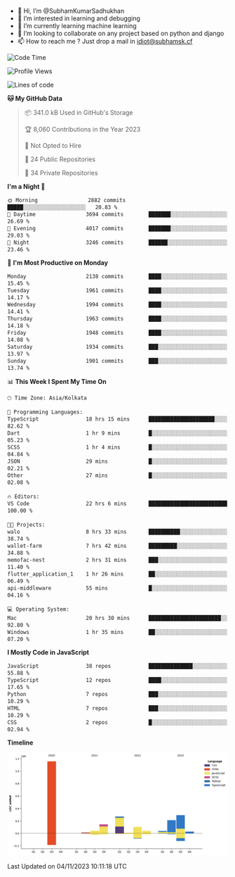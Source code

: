- 👋 Hi, I’m @SubhamKumarSadhukhan
- 👀 I’m interested in learning and debugging
- 🌱 I’m currently learning machine learning
- 💞️ I’m looking to collaborate on any project based on python and django
- 📫 How to reach me ?
      Just drop a mail in idiot@subhamsk.cf

<!---
SubhamKumarSadhukhan/SubhamKumarSadhukhan is a ✨ special ✨ repository because its `README.md` (this file) appears on your GitHub profile.
You can click the Preview link to take a look at your changes.
--->


<!--START_SECTION:waka-->
![Code Time](http://img.shields.io/badge/Code%20Time-1%2C622%20hrs%2017%20mins-blue)

![Profile Views](http://img.shields.io/badge/Profile%20Views-1-blue)

![Lines of code](https://img.shields.io/badge/From%20Hello%20World%20I%27ve%20Written-2.3%20million%20lines%20of%20code-blue)

**🐱 My GitHub Data** 

> 📦 341.0 kB Used in GitHub's Storage 
 > 
> 🏆 8,060 Contributions in the Year 2023
 > 
> 🚫 Not Opted to Hire
 > 
> 📜 24 Public Repositories 
 > 
> 🔑 34 Private Repositories 
 > 
**I'm a Night 🦉** 

```text
🌞 Morning                2882 commits        █████░░░░░░░░░░░░░░░░░░░░   20.83 % 
🌆 Daytime                3694 commits        ███████░░░░░░░░░░░░░░░░░░   26.69 % 
🌃 Evening                4017 commits        ███████░░░░░░░░░░░░░░░░░░   29.03 % 
🌙 Night                  3246 commits        ██████░░░░░░░░░░░░░░░░░░░   23.46 % 
```
📅 **I'm Most Productive on Monday** 

```text
Monday                   2138 commits        ████░░░░░░░░░░░░░░░░░░░░░   15.45 % 
Tuesday                  1961 commits        ████░░░░░░░░░░░░░░░░░░░░░   14.17 % 
Wednesday                1994 commits        ████░░░░░░░░░░░░░░░░░░░░░   14.41 % 
Thursday                 1963 commits        ████░░░░░░░░░░░░░░░░░░░░░   14.18 % 
Friday                   1948 commits        ████░░░░░░░░░░░░░░░░░░░░░   14.08 % 
Saturday                 1934 commits        ███░░░░░░░░░░░░░░░░░░░░░░   13.97 % 
Sunday                   1901 commits        ███░░░░░░░░░░░░░░░░░░░░░░   13.74 % 
```


📊 **This Week I Spent My Time On** 

```text
🕑︎ Time Zone: Asia/Kolkata

💬 Programming Languages: 
TypeScript               18 hrs 15 mins      █████████████████████░░░░   82.62 % 
Dart                     1 hr 9 mins         █░░░░░░░░░░░░░░░░░░░░░░░░   05.23 % 
SCSS                     1 hr 4 mins         █░░░░░░░░░░░░░░░░░░░░░░░░   04.84 % 
JSON                     29 mins             █░░░░░░░░░░░░░░░░░░░░░░░░   02.21 % 
Other                    27 mins             █░░░░░░░░░░░░░░░░░░░░░░░░   02.08 % 

🔥 Editors: 
VS Code                  22 hrs 6 mins       █████████████████████████   100.00 % 

🐱‍💻 Projects: 
walo                     8 hrs 33 mins       ██████████░░░░░░░░░░░░░░░   38.74 % 
wallet-farm              7 hrs 42 mins       █████████░░░░░░░░░░░░░░░░   34.88 % 
memofac-nest             2 hrs 31 mins       ███░░░░░░░░░░░░░░░░░░░░░░   11.40 % 
flutter_application_1    1 hr 26 mins        ██░░░░░░░░░░░░░░░░░░░░░░░   06.49 % 
api-middleware           55 mins             █░░░░░░░░░░░░░░░░░░░░░░░░   04.16 % 

💻 Operating System: 
Mac                      20 hrs 30 mins      ███████████████████████░░   92.80 % 
Windows                  1 hr 35 mins        ██░░░░░░░░░░░░░░░░░░░░░░░   07.20 % 
```

**I Mostly Code in JavaScript** 

```text
JavaScript               38 repos            ██████████████░░░░░░░░░░░   55.88 % 
TypeScript               12 repos            ████░░░░░░░░░░░░░░░░░░░░░   17.65 % 
Python                   7 repos             ███░░░░░░░░░░░░░░░░░░░░░░   10.29 % 
HTML                     7 repos             ███░░░░░░░░░░░░░░░░░░░░░░   10.29 % 
CSS                      2 repos             █░░░░░░░░░░░░░░░░░░░░░░░░   02.94 % 
```



**Timeline**

![Lines of Code chart](https://raw.githubusercontent.com/SubhamKumarSadhukhan/SubhamKumarSadhukhan/main/assets/bar_graph.png)


 Last Updated on 04/11/2023 10:11:18 UTC
<!--END_SECTION:waka-->
